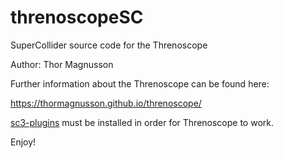 # threnoscopeSC
SuperCollider source code for the Threnoscope

Author: Thor Magnusson

Further information about the Threnoscope can be found here:

https://thormagnusson.github.io/threnoscope/

[sc3-plugins](https://supercollider.github.io/sc3-plugins/) must be installed in order for Threnoscope to work.

Enjoy!
